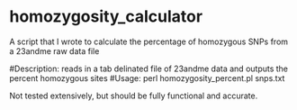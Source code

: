 # homozygosity_calculator
A script that I wrote to calculate the percentage of homozygous SNPs from a 23andme raw data file

#Description: reads in a tab delinated file of 23andme data and outputs the percent homozygous sites
#Usage: perl homozygosity_percent.pl snps.txt

Not tested extensively, but should be fully functional and accurate.

